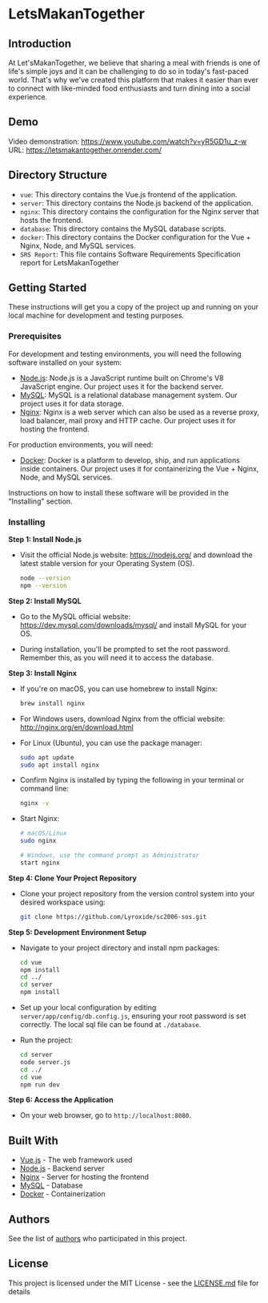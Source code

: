 # LetsMakanTogether

## Introduction

At Let'sMakanTogether, we believe that sharing a meal with friends is one of life's simple joys and it can be challenging to do so in today's fast-paced world. That's why we've created this platform that makes it easier than ever to connect with like-minded food enthusiasts and turn dining into a social experience.

## Demo
Video demonstration: https://www.youtube.com/watch?v=yR5GD1u_z-w                                
URL: https://letsmakantogether.onrender.com/

## Directory Structure

- `vue`: This directory contains the Vue.js frontend of the application.
- `server`: This directory contains the Node.js backend of the application.
- `nginx`: This directory contains the configuration for the Nginx server that hosts the frontend.
- `database`: This directory contains the MySQL database scripts.
- `docker`: This directory contains the Docker configuration for the Vue + Nginx, Node, and MySQL services.
- `SRS Report`: This file contains Software Requirements Specification report for LetsMakanTogether


## Getting Started

These instructions will get you a copy of the project up and running on your local machine for development and testing purposes.

### Prerequisites

For development and testing environments, you will need the following software installed on your system:

- [Node.js](https://nodejs.org/en/download/): Node.js is a JavaScript runtime built on Chrome's V8 JavaScript engine. Our project uses it for the backend server.
- [MySQL](https://dev.mysql.com/downloads/installer/): MySQL is a relational database management system. Our project uses it for data storage.
- [Nginx](https://nginx.org/en/download.html): Nginx is a web server which can also be used as a reverse proxy, load balancer, mail proxy and HTTP cache. Our project uses it for hosting the frontend.

For production environments, you will need:

- [Docker](https://docs.docker.com/get-docker/): Docker is a platform to develop, ship, and run applications inside containers. Our project uses it for containerizing the Vue + Nginx, Node, and MySQL services.

Instructions on how to install these software will be provided in the "Installing" section.

### Installing

**Step 1: Install Node.js**

- Visit the official Node.js website: https://nodejs.org/ and download the latest stable version for your Operating System (OS).

  ```sh
  node --version
  npm --version
  ```

**Step 2: Install MySQL**

- Go to the MySQL official website: https://dev.mysql.com/downloads/mysql/ and install MySQL for your OS.

- During installation, you'll be prompted to set the root password. Remember this, as you will need it to access the database.

**Step 3: Install Nginx**

- If you're on macOS, you can use homebrew to install Nginx:

  ```sh
  brew install nginx
  ```

- For Windows users, download Nginx from the official website: http://nginx.org/en/download.html

- For Linux (Ubuntu), you can use the package manager:

  ```sh
  sudo apt update
  sudo apt install nginx
  ```

- Confirm Nginx is installed by typing the following in your terminal or command line:

  ```sh
  nginx -v
  ```

- Start Nginx:

  ```sh
  # macOS/Linux
  sudo nginx

  # Windows, use the command prompt as Administrator
  start nginx
  ```

**Step 4: Clone Your Project Repository**

- Clone your project repository from the version control system into your desired workspace using:
  
  ```sh
  git clone https://github.com/Lyroxide/sc2006-sos.git
  ```

**Step 5: Development Environment Setup**

- Navigate to your project directory and install npm packages:

  ```sh
  cd vue
  npm install
  cd ../
  cd server
  npm install
  ```

- Set up your local configuration by editing `server/app/config/db.config.js`, ensuring your root password is set correctly. The local sql file can be found at `./database`.
  
- Run the project:

  ```sh
  cd server
  node server.js
  cd ../
  cd vue
  npm run dev
  ```


**Step 6: Access the Application**

- On your web browser, go to `http://localhost:8080`.


## Built With

- [Vue.js](https://vuejs.org/) - The web framework used
- [Node.js](https://nodejs.org/) - Backend server
- [Nginx](https://www.nginx.com/) - Server for hosting the frontend
- [MySQL](https://www.mysql.com/) - Database
- [Docker](https://www.docker.com/) - Containerization


## Authors

See the list of [authors](https://github.com/Lyroxide/sc2006-sos/contributors) who participated in this project.

## License

This project is licensed under the MIT License - see the [LICENSE.md](LICENSE.md) file for details
